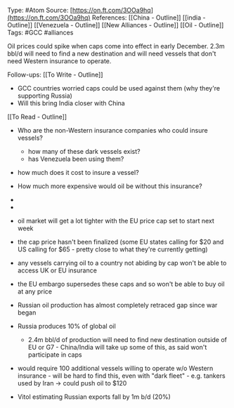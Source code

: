 Type: #Atom 
Source: 
[https://on.ft.com/3OOa9hq](https://on.ft.com/3OOa9hq)
References: [[China - Outline]]
[[india - Outline]]
[[Venezuela - Outline]]
[[New Alliances - Outline]]
[[Oil - Outline]]
Tags: #GCC #alliances

Oil prices could spike when caps come into effect in early December. 2.3m bbl/d will need to find a new destination and will need vessels that don't need Western insurance to operate.

Follow-ups:
[[To Write - Outline]]
- GCC countries worried caps could be used against them (why they're supporting Russia)
- Will this bring India closer with China

[[To Read - Outline]] 
- Who are the non-Western insurance companies who could insure vessels?
	- how many of these dark vessels exist?
	- has Venezuela been using them?
- how much does it cost to insure a vessel?
- How much more expensive would oil be without this insurance?
- 
- 

- oil market will get a lot tighter with the EU price cap set to start next week
- the cap price hasn't been finalized (some EU states calling for $20 and US calling for $65 - pretty close to what they're currently getting)
- any vessels carrying oil to a country not abiding by cap won't be able to access UK or EU insurance
- the EU embargo supersedes these caps and so won't be able to buy oil at any price
- Russian oil production has almost completely retraced gap since war began
- Russia produces 10% of global oil
	- 2.4m bbl/d of production will need to find new destination outside of EU or G7 - China/India will take up some of this, as said won't participate in caps

- would require 100 additional vessels willing to operate w/o Western insurance - will be hard to find this, even with "dark fleet" - e.g. tankers used by Iran -> could push oil to $120
- Vitol estimating Russian exports fall by 1m b/d (20%)
